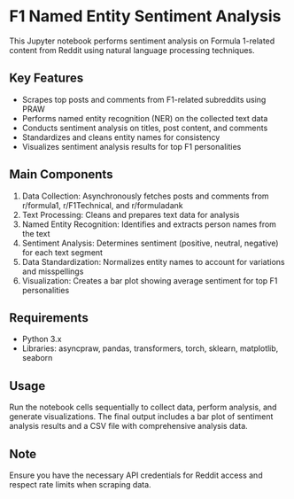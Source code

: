 # F1 Named Entity Sentiment Analysis

This Jupyter notebook performs sentiment analysis on Formula 1-related content from Reddit using natural language processing techniques.

## Key Features

- Scrapes top posts and comments from F1-related subreddits using PRAW
- Performs named entity recognition (NER) on the collected text data
- Conducts sentiment analysis on titles, post content, and comments
- Standardizes and cleans entity names for consistency
- Visualizes sentiment analysis results for top F1 personalities

## Main Components

1. Data Collection: Asynchronously fetches posts and comments from r/formula1, r/F1Technical, and r/formuladank
2. Text Processing: Cleans and prepares text data for analysis
3. Named Entity Recognition: Identifies and extracts person names from the text
4. Sentiment Analysis: Determines sentiment (positive, neutral, negative) for each text segment
5. Data Standardization: Normalizes entity names to account for variations and misspellings
6. Visualization: Creates a bar plot showing average sentiment for top F1 personalities

## Requirements

- Python 3.x
- Libraries: asyncpraw, pandas, transformers, torch, sklearn, matplotlib, seaborn

## Usage

Run the notebook cells sequentially to collect data, perform analysis, and generate visualizations. The final output includes a bar plot of sentiment analysis results and a CSV file with comprehensive analysis data.

## Note

Ensure you have the necessary API credentials for Reddit access and respect rate limits when scraping data.
